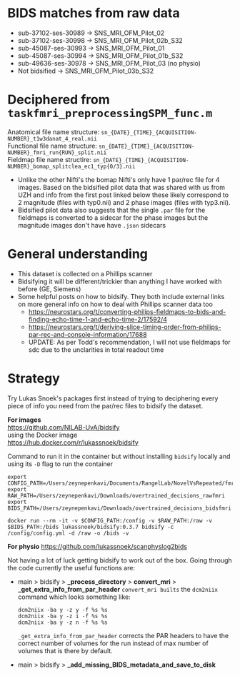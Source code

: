 # BIDS matches from raw data

- sub-37102-ses-30989 -> SNS_MRI_OFM_Pilot_02  
- sub-37102-ses-30998 -> SNS_MRI_OFM_Pilot_02b_S32  
- sub-45087-ses-30993 -> SNS_MRI_OFM_Pilot_01  
- sub-45087-ses-30994 -> SNS_MRI_OFM_Pilot_01b_S32  
- sub-49636-ses-30978 -> SNS_MRI_OFM_Pilot_03 (no physio)  
- Not bidsified -> SNS_MRI_OFM_Pilot_03b_S32  

# Deciphered from `taskfmri_preprocessingSPM_func.m`

Anatomical file name structure: `sn_{DATE}_{TIME}_{ACQUISITION-NUMBER}_t1w3danat_4_real.nii`  
Functional file name structure: `sn_{DATE}_{TIME}_{ACQUISITION-NUMBER}_fmri_run{RUN}_split.nii`  
Fieldmap file name structire:   `sn_{DATE}_{TIME}_{ACQUISITION-NUMBER}_bomap_splitclea_ec1_typ{0/3}.nii`  
  - Unlike the other Nifti's the bomap Nifti's only have 1 par/rec file for 4 images. Based on the bidsified pilot data that was shared with us from UZH and info from the first post linked below these likely correspond to 2 magnitude (files with typ0.nii) and 2 phase images (files with typ3.nii).
  - Bidsified pilot data also suggests that the single `.par` file for the fieldmaps is converted to a sidecar for the phase images but the magnitude images don't have have `.json` sidecars

# General understanding

- This dataset is collected on a Phillips scanner  
- Bidsifying it will be different/trickier than anything I have worked with before (GE, Siemens)  
- Some helpful posts on how to bidsify. They both include external links on more general info on how to deal with Phillips scanner data too  
  - https://neurostars.org/t/converting-philips-fieldmaps-to-bids-and-finding-echo-time-1-and-echo-time-2/17592/4  
  - https://neurostars.org/t/deriving-slice-timing-order-from-philips-par-rec-and-console-information/17688  
  - UPDATE: As per Todd's recommendation, I will not use fieldmaps for sdc due to the unclarities in total readout time

# Strategy

Try Lukas Snoek's packages first instead of trying to deciphering every piece of info you need from the par/rec files to bidsify the dataset.  

**For images**  
https://github.com/NILAB-UvA/bidsify  
using the Docker image   
https://hub.docker.com/r/lukassnoek/bidsify  

Command to run it in the container but without installing `bidsify` locally and using its `-D` flag to run the container

```
export CONFIG_PATH=/Users/zeynepenkavi/Documents/RangelLab/NovelVsRepeated/fmri/preprocessing/01_bidsify
export RAW_PATH=/Users/zeynepenkavi/Downloads/overtrained_decisions_rawfmri
export BIDS_PATH=/Users/zeynepenkavi/Downloads/overtrained_decisions_bidsfmri

docker run --rm -it -v $CONFIG_PATH:/config -v $RAW_PATH:/raw -v $BIDS_PATH:/bids lukassnoek/bidsify:0.3.7 bidsify -c /config/config.yml -d /raw -o /bids -v
```

**For physio**
https://github.com/lukassnoek/scanphyslog2bids  

Not having a lot of luck getting bidsify to work out of the box. Going through the code currently the useful functions are:

- main > bidsify > **_process_directory** > **convert_mri** > **_get_extra_info_from_par_header**
  `convert_mri builts` the `dcm2niix` command which looks something like:

  ```
  dcm2niix -ba y -z y -f %s %s
  dcm2niix -ba y -z i -f %s %s
  dcm2niix -ba y -z n -f %s %s
  ```

  `_get_extra_info_from_par_header` corrects the PAR headers to have the correct number of volumes for the run instead of max number of volumes that is there by default.

- main > bidsify > **_add_missing_BIDS_metadata_and_save_to_disk**
